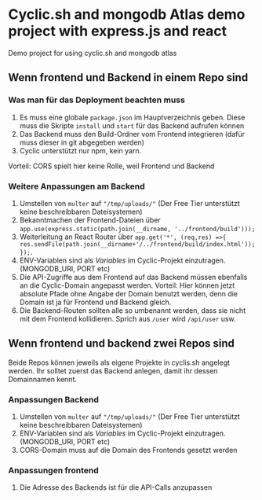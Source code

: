 # Cyclic.sh and mongodb Atlas demo project with express.js and react

Demo project for using cyclic.sh and mongodb atlas

## Wenn frontend und Backend in einem Repo sind

### Was man für das Deployment beachten muss

1. Es muss eine globale `package.json` im Hauptverzeichnis geben. Diese muss die Skripte `install` und `start` für das Backend aufrufen können
2. Das Backend muss den Build-Ordner vom Frontend integrieren (dafür muss dieser in git abgegeben werden)
3. Cyclic unterstützt nur npm, kein yarn.

Vorteil: CORS spielt hier keine Rolle, weil Frontend und Backend

### Weitere Anpassungen am Backend

1. Umstellen von `multer` auf `"/tmp/uploads/"` (Der Free Tier unterstützt keine beschreibbaren Dateisystemen)
2. Bekanntmachen der Frontend-Dateien über `app.use(express.static(path.join(__dirname, '../frontend/build')));`
3. Weiterleitung an React Router über `app.get('*', (req,res) =>{ res.sendFile(path.join(__dirname+'/../frontend/build/index.html')); });`.
4. ENV-Variablen sind als _Variables_ im Cyclic-Projekt einzutragen. (MONGODB_URI, PORT etc)
5. Die API-Zugriffe aus dem Frontend auf das Backend müssen ebenfalls an die Cyclic-Domain angepasst werden. Vorteil: Hier können jetzt absolute Pfade ohne Angabe der Domain benutzt werden, denn die Domain ist ja für Frontend und Backend gleich.
6. Die Backend-Routen sollten alle so umbenannt werden, dass sie nicht mit dem Frontend kollidieren. Sprich aus `/user` wird `/api/user` usw.

## Wenn frontend und backend zwei Repos sind

Beide Repos können jeweils als eigene Projekte in cyclis.sh angelegt werden. Ihr solltet zuerst das Backend anlegen, damit ihr dessen Domainnamen kennt.

### Anpassungen Backend

1. Umstellen von `multer` auf `"/tmp/uploads/"` (Der Free Tier unterstützt keine beschreibbaren Dateisystemen)
2. ENV-Variablen sind als _Variables_ im Cyclic-Projekt einzutragen. (MONGODB_URI, PORT etc)
3. CORS-Domain muss auf die Domain des Frontends gesetzt werden

### Anpassungen frontend

1. Die Adresse des Backends ist für die API-Calls anzupassen
